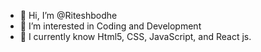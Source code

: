 - 👋 Hi, I’m @Riteshbodhe
- 👀 I’m interested in Coding and Development
- 🌱 I currently know  Html5, CSS, JavaScript, and React js.

<!---
Riteshbodhe/Riteshbodhe is a ✨ special ✨ repository because its `README.md` (this file) appears on your GitHub profile.
You can click the Preview link to take a look at your changes.
--->
